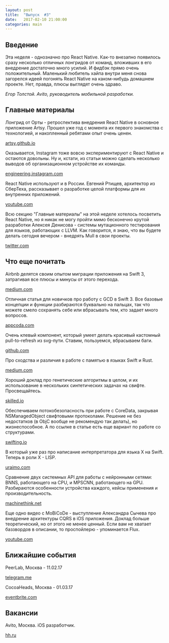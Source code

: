 ```yaml
---
layout: post
title:  "Выпуск  #3"
date:   2017-02-10 21:00:00
categories: main
---
```


## Введение

Эта неделя - однозначно про React Native. Как-то внезапно появилось сразу несколько отличных лонгридов от команд, вложивших в его внедрение достаточно много усилий. И фидбэк прямо очень положительный. Маленький любитель хайпа внутри меня снова загорелся идеей погонять React Native на каком-нибудь домашнем проекте. Нет, правда, плюсы выглядят очень здраво.

*Егор Толстой. Avito, руководитель мобильной разработки.*

## Главные материалы

Лонгрид от Орты - ретроспектива внедрения React Native в основное приложение Artsy. Прошел уже год с момента их первого знакомства с технологией, и накопленный ребятами опыт очень ценен.

[artsy.github.io](http://artsy.github.io/blog/2017/02/05/Retrospective-Swift-at-Artsy/)
 
Оказывается, Instagram тоже вовсю экспериментируют с React Native и остаются довольны. Ну и, кстати, из статьи можно сделать несколько выводов об организационном устройстве их команды.

[engineering.instagram.com](https://engineering.instagram.com/react-native-at-instagram-dd828a9a90c7#.y6fucjxg4)

React Native используют и в России. Евгений Ртищев, архитектор из СберТеха, рассказывает о разработке целой платформы для их внутренних приложений.

[youtube.com](https://www.youtube.com/watch?v=Hhm0k7F3NRM)

Всю секцию "Главные материалы" на этой неделе хотелось посветить React Native, но я никак не могу пройти мимо бесконечно крутой разработки Алексея Денисова - системы мутационного тестирования для языков, работающих с LLVM. Как говорится, я знаю, что вы будете делать сегодня вечером - внедрять Mull в свои проекты.

[twitter.com](https://twitter.com/1101_debian/status/828717346915282944)

## Что еще почитать

Airbnb делятся своим опытом миграции приложения на Swift 3, затрагивая все плюсы и минусы от этого перехода.

[medium.com](https://medium.com/airbnb-engineering/getting-to-swift-3-at-airbnb-79a257d2b656#.2pl6p5pds)

Отличная статья для новичков про работу с GCD в Swift 3. Все базовые концепции и функции разбираются буквально на пальцах, так что можете смело сохранять себе или вбрасывать тем, кто задает много вопросов.

[appcoda.com](http://www.appcoda.com/grand-central-dispatch/)

Очень клевый компонент, который умеет делать красивый кастомный pull-to-refresh из svg-пути. Ставим, пользуемся, вбрасываем баги.

[github.com](https://github.com/strongself/MRefresh)

Про сходства и различия в работе с памятью в языках Swift и Rust.

[medium.com](https://medium.com/@itchyankles/memory-management-in-rust-and-swift-8ecda3cdf5b7#.gwkp2d4fh)

Хороший доклад про генетические алгоритмы в целом, и их использование в нескольких синтетических задачах на свифте. Просвещайтесь.

[skilled.io](https://www.skilled.io/u/swiftsummit/rubik-s-cubes-and-genetic-algorithms-in-swift)

Обеспечиваем потокобезопасность при работе с CoreData, закрывая NSManagedObject свифтовыми протоколами. Решение не без недостатков (в ObjC вообще не рекомендую так делать), но жизнеспособное. А по ссылке в статье есть еще вариант по работе со структурами.

[swifting.io](https://swifting.io/blog/2017/02/05/35-structs-alternative-using-swift-protocols-to-enhance-safety-of-core-data-access/)

В который уже раз про написание интерпретатора для языка X на Swift. Теперь в роли X - LISP.

[uraimo.com](https://www.uraimo.com/2017/02/05/building-a-lisp-from-scratch-with-swift/)

Cравнение двух системных API для работы с нейронными сетями: BNNS, работающего на CPU, и MPSCNN,  работающего на GPU. Разбираются особенности устройства каждого, кейсы применения и производительность.

[machinethink.net](http://machinethink.net/blog/apple-deep-learning-bnns-versus-metal-cnn/)

Еще одно видео с MoBiCoDe - выступление Александра Сычева про внедрение архитектуры CQRS в iOS приложения. Доклад больше теоретический, но от этого не менее ценный. Если вам не хватает баззвордов в описании, то проспойлерю - упоминается Flux.

[youtube.com](https://www.youtube.com/watch?v=KQ8s2xekW3k)

## Ближайшие события

PeerLab, Москва - 11.02.17

[telegram.me](https://telegram.me/peerlabmoscow)

CocoaHeads, Москва - 01.03.17

[eventbrite.com](https://www.eventbrite.com/e/cocoaheads-russia-1-2017-tickets-31990816393)

## Вакансии

Avito, Москва. iOS разработчик.

[hh.ru](https://hh.ru/vacancy/15112449)
